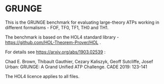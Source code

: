 # GRUNGE

This is the GRUNGE benchmark for evaluating large-theory ATPs working
in different formalisms - FOF, TF0, TF1, TH0 and TH1.

The benchmark is based on the HOL4 standard library -
https://github.com/HOL-Theorem-Prover/HOL .

For details see https://arxiv.org/abs/1903.02539 :

Chad E. Brown, Thibault Gauthier, Cezary Kaliszyk, Geoff Sutcliffe,
Josef Urban: GRUNGE: A Grand Unified ATP Challenge. CADE 2019: 123-141

The HOL4 licence applies to all files.